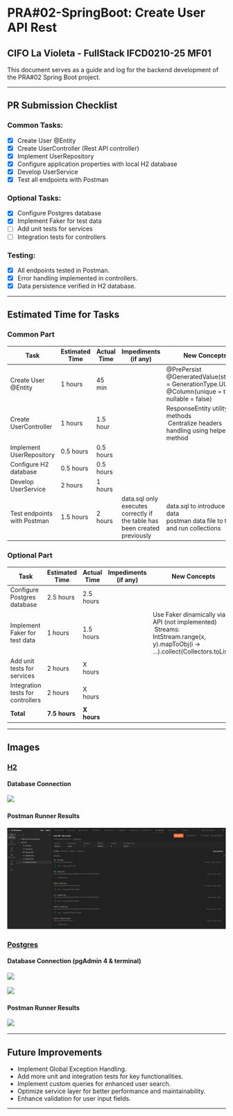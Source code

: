 # PRA#02-SpringBoot: Create User API Rest

## CIFO La Violeta - FullStack IFCD0210-25 MF01

This document serves as a guide and log for the backend development of the PRA#02 Spring Boot project.

---

## PR Submission Checklist

### **Common Tasks:**

- [x] Create User @Entity
- [x] Create UserController (Rest API controller)
- [x] Implement UserRepository
- [x] Configure application properties with local H2 database
- [x] Develop UserService
- [x] Test all endpoints with Postman

### Optional Tasks:

- [x] Configure Postgres database
- [x] Implement Faker for test data
- [ ] Add unit tests for services
- [ ] Integration tests for controllers

### **Testing**:

- [x] All endpoints tested in Postman.
- [x] Error handling implemented in controllers.
- [x] Data persistence verified in H2 database.

---

## Estimated Time for Tasks

### Common Part

| Task                        | Estimated Time | Actual Time | Impediments (if any)                                                      | New Concepts                                                                                                 |
| --------------------------- | -------------- | ----------- | ------------------------------------------------------------------------- | ------------------------------------------------------------------------------------------------------------ |
| Create User @Entity         | 1 hours        | 45 min      |                                                                           | @PrePersist<br/>@GeneratedValue(strategy = GenerationType.UUID)<br/>@Column(unique = true, nullable = false) |
| Create UserController       | 1 hours        | 1.5 hour    |                                                                           | ResponseEntity utility methods <br/> Centralize headers handling using helper method                         |
| Implement UserRepository    | 0.5 hours      | 0.5 hours   |                                                                           |                                                                                                              |
| Configure H2 database       | 0.5 hours      | 0.5 hours   |                                                                           |                                                                                                              |
| Develop UserService         | 2 hours        | 1 hours     |                                                                           |                                                                                                              |
| Test endpoints with Postman | 1.5 hours      | 2 hours     | data.sql only executes correctly if the table has been created previously | data.sql to introduce mock data <br/>postman data file to test and run collections                           |

### Optional Part

| Task                              | Estimated Time | Actual Time | Impediments (if any) | New Concepts                                                                                                                        |
| --------------------------------- | -------------- | ----------- | -------------------- | ----------------------------------------------------------------------------------------------------------------------------------- |
| Configure Postgres database       | 2.5 hours      | 2.5 hours   |                      |                                                                                                                                     |
| Implement Faker for test data     | 1 hours        | 1.5 hours   |                      | Use Faker dinamically via API (not implemented) <br/> Streams: IntStream.range(x, y).mapToObj(i -> ...).collect(Collectors.toList() |
| Add unit tests for services       | 2 hours        | X hours     |                      |                                                                                                                                     |
| Integration tests for controllers | 2 hours        | X hours     |                      |                                                                                                                                     |
| **Total**                         | **7.5 hours**  | **X hours** |                      |                                                                                                                                     |

---

## Images

### <u>H2</u>

#### Database Connection

![](/home/emma/MyProjects/DAW/web/pronunciationApp/PRA/PRA02-H2.png)

#### Postman Runner Results

![](./PRA/PRA02-PostmanRunner.png)

### <u>Postgres</u>

#### Database Connection (pgAdmin 4 & terminal)

![](/home/emma/MyProjects/DAW/web/pronunciationApp/PRA/PRA02-pgAdmin4.png)

![](/home/emma/.config/marktext/images/2025-02-06-16-29-38-PRA02-PostgresTerminal.png)

#### Postman Runner Results

![](/home/emma/MyProjects/DAW/web/pronunciationApp/PRA/PRA02-PostmanRunner-Postgres.png)

---

## Future Improvements

- Implement Global Exception Handling.
- Add more unit and integration tests for key functionalities.
- Implement custom queries for enhanced user search.
- Optimize service layer for better performance and maintainability.
- Enhance validation for user input fields.

---
